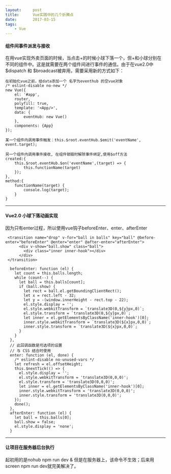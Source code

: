 ```yaml
---
layout:     post
title:      Vue实践中的几个折腾点
date:       2017-03-15
tags:
    - Vue
---	
```


#### 组件间事件派发与接收
在用vue实现外卖页面的时候，当点击+的时候小球下落一个，但+和小球分别在不同的组件中。这是就需要在两个组件间进行事件的通信。由于在vue2.0中$dispatch 和 $broadcast被弃用，需要采用新的方式如下：

    在初始化vue之前，给data添加一个 名字为eventhub 的空vue对象
    /* eslint-disable no-new */
    new Vue({
        el: '#app',
        router,
        polyfill: true,
        template: '<App/>',
        data: {
            eventHub: new Vue()
        },
        components: {App}
    });

    某一个组件内调用事件触发：this.$root.eventHub.$emit('eventName', event.target);

    另一个组件内调用事件接收, 在组件销毁时解除事件绑定,使用$off方法
    created:{
        this.$root.eventHub.$on('eventName',(target) => {
            this.functionName(target)
        });
    },
    method:{
        functionName(target) {
            console.log(target);
        }
    }
    
-----------

#### Vue2.0 小球下落动画实现
因为只有enter过程，所以使用vue钩子beforeEnter、enter、afterEnter

     <transition name="drop" v-for="ball in balls" key="ball" @before-enter="beforeEnter" @enter="enter" @after-enter="afterEnter">
          <div v-show="ball.show" class="ball">
            <div class="inner inner-hook"></div>
          </div>
     </transition>

      beforeEnter: function (el) {
        let count = this.balls.length;
        while (count--) {
          let ball = this.balls[count];
          if (ball.show) {
            let rect = ball.el.getBoundingClientRect();
            let x = rect.left - 32;
            let y = -(window.innerHeight - rect.top - 22);
            el.style.display = '';
            el.style.webkitTransform = `translate3D(0,${y}px,0)`;
            el.style.transform = `translate3D(0,${y}px,0)`;
            let inner = el.getElementsByClassName('inner-hook')[0];
            inner.style.webkitTransform = `translate3D(${x}px,0,0)`;
            inner.style.transform = `translate3D(${x}px,0,0)`;
          }
        }
      },
      // 此回调函数是可选项的设置
      // 与 CSS 结合时使用
      enter: function (el, done) {
        /* eslint-disable no-unused-vars */
        let refresh = el.offsetHeight;
        this.$nextTick(() => {
          el.style.display = '';
          el.style.webkitTransform = 'translate3D(0,0,0)';
          el.style.transform = 'translate3D(0,0,0)';
          let inner = el.getElementsByClassName('inner-hook')[0];
          inner.style.webkitTransform = 'translate3D(0,0,0)';
          inner.style.transform = 'translate3D(0,0,0)';
        });
        done();
      },
      afterEnter: function (el) {
        let ball = this.balls[0];
        ball.show = false;
        el.style.display = 'none';
      }
    
-----------

#### 让项目在服务器后台执行
起初用的是nohub npm run dev &  但是在服务器上，该命令不生效；后来用screen npm run dev就完美解决了。